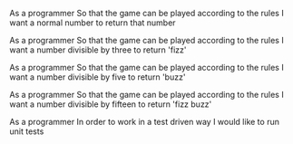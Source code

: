 As a programmer
So that the game can be played according to the rules
I want a normal number to return that number

As a programmer
So that the game can be played according to the rules
I want a number divisible by three to return 'fizz'

As a programmer
So that the game can be played according to the rules
I want a number divisible by five to return 'buzz'

As a programmer
So that the game can be played according to the rules
I want a number divisible by fifteen to return 'fizz buzz'

As a programmer 
In order to work in a test driven way
I would like to run unit tests